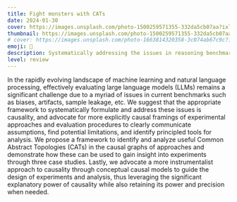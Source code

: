 ```yaml
---
title: Fight monsters with CATs
date: 2024-01-30
cover: https://images.unsplash.com/photo-1500259571355-332da5cb07aa?ixlib=rb-4.0.3&ixid=M3wxMjA3fDB8MHxwaG90by1wYWdlfHx8fGVufDB8fHx8fA%3D%3D&auto=format&fit=crop&w=1440&q=80
thumbnail: https://images.unsplash.com/photo-1500259571355-332da5cb07aa?ixlib=rb-4.0.3&ixid=M3wxMjA3fDB8MHxwaG90by1wYWdlfHx8fGVufDB8fHx8fA%3D%3D&auto=format&fit=crop&w=480&q=80
# cover: https://images.unsplash.com/photo-1663814320358-3c074ab67c9c?ixlib=rb-4.0.3&ixid=M3wxMjA3fDB8MHxwaG90by1wYWdlfHx8fGVufDB8fHx8fA%3D%3D&auto=format&fit=crop&w=1440&q=80
emoji: 🐉
description: Systematically addressing the issues in reasoning benchmarks for language models
level: review
---
```



In the rapidly evolving landscape of machine learning and natural language processing, effectively evaluating large language models (LLMs) remains a significant challenge due to a myriad of issues in current benchmarks such as biases, artifacts, sample leakage, etc. We suggest that the appropriate framework to systematically formulate and address these issues is causality, and advocate for more explicitly causal framings of experimental approaches and evaluation procedures to clearly communicate assumptions, find potential limitations, and identify principled tools for analysis. We propose a framework to identify and analyze useful Common Abstract Topologies (CATs) in the causal graphs of approaches and demonstrate how these can be used to gain insight into experiments through three case studies. Lastly, we advocate a more instrumentalist approach to causality through conceptual causal models to guide the design of experiments and analysis, thus leveraging the significant explanatory power of causality while also retaining its power and precision when needed.
